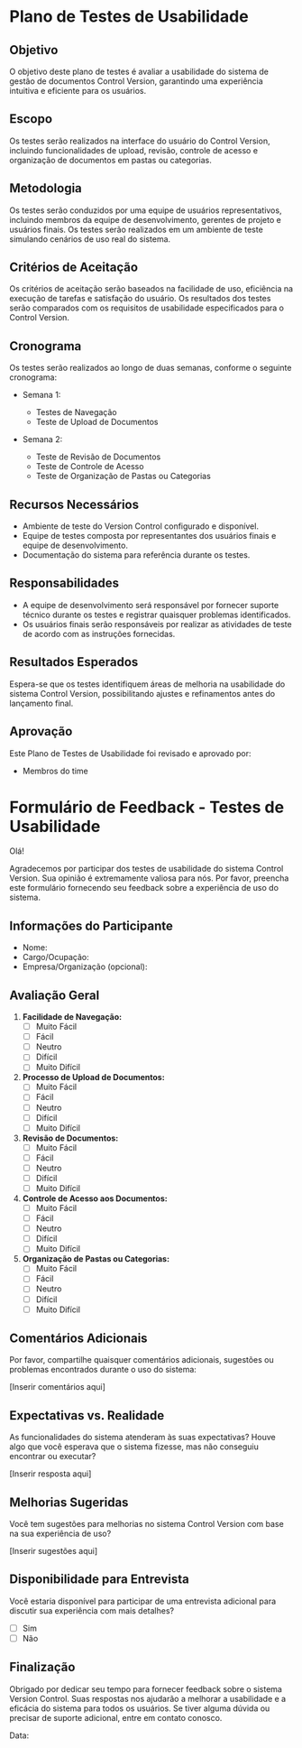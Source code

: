 # Plano de Testes de Usabilidade 

## Objetivo
O objetivo deste plano de testes é avaliar a usabilidade do sistema de gestão de documentos Control Version, garantindo uma experiência intuitiva e eficiente para os usuários.

## Escopo
Os testes serão realizados na interface do usuário do Control Version, incluindo funcionalidades de upload, revisão, controle de acesso e organização de documentos em pastas ou categorias.

## Metodologia
Os testes serão conduzidos por uma equipe de usuários representativos, incluindo membros da equipe de desenvolvimento, gerentes de projeto e usuários finais. Os testes serão realizados em um ambiente de teste simulando cenários de uso real do sistema.

## Critérios de Aceitação
Os critérios de aceitação serão baseados na facilidade de uso, eficiência na execução de tarefas e satisfação do usuário. Os resultados dos testes serão comparados com os requisitos de usabilidade especificados para o Control Version.

## Cronograma
Os testes serão realizados ao longo de duas semanas, conforme o seguinte cronograma:

- Semana 1:
  - Testes de Navegação
  - Teste de Upload de Documentos

- Semana 2:
  - Teste de Revisão de Documentos
  - Teste de Controle de Acesso
  - Teste de Organização de Pastas ou Categorias

## Recursos Necessários
- Ambiente de teste do Version Control configurado e disponível.
- Equipe de testes composta por representantes dos usuários finais e equipe de desenvolvimento.
- Documentação do sistema para referência durante os testes.

## Responsabilidades
- A equipe de desenvolvimento será responsável por fornecer suporte técnico durante os testes e registrar quaisquer problemas identificados.
- Os usuários finais serão responsáveis por realizar as atividades de teste de acordo com as instruções fornecidas.

## Resultados Esperados
Espera-se que os testes identifiquem áreas de melhoria na usabilidade do sistema Control Version, possibilitando ajustes e refinamentos antes do lançamento final.


## Aprovação
Este Plano de Testes de Usabilidade foi revisado e aprovado por:
- Membros do time
  

# Formulário de Feedback - Testes de Usabilidade

Olá!

Agradecemos por participar dos testes de usabilidade do sistema Control Version. Sua opinião é extremamente valiosa para nós. Por favor, preencha este formulário fornecendo seu feedback sobre a experiência de uso do sistema.

## Informações do Participante
- Nome:
- Cargo/Ocupação:
- Empresa/Organização (opcional):

## Avaliação Geral
1. **Facilidade de Navegação:**
   - [ ] Muito Fácil
   - [ ] Fácil
   - [ ] Neutro
   - [ ] Difícil
   - [ ] Muito Difícil

2. **Processo de Upload de Documentos:**
   - [ ] Muito Fácil
   - [ ] Fácil
   - [ ] Neutro
   - [ ] Difícil
   - [ ] Muito Difícil

3. **Revisão de Documentos:**
   - [ ] Muito Fácil
   - [ ] Fácil
   - [ ] Neutro
   - [ ] Difícil
   - [ ] Muito Difícil

4. **Controle de Acesso aos Documentos:**
   - [ ] Muito Fácil
   - [ ] Fácil
   - [ ] Neutro
   - [ ] Difícil
   - [ ] Muito Difícil

5. **Organização de Pastas ou Categorias:**
   - [ ] Muito Fácil
   - [ ] Fácil
   - [ ] Neutro
   - [ ] Difícil
   - [ ] Muito Difícil

## Comentários Adicionais
Por favor, compartilhe quaisquer comentários adicionais, sugestões ou problemas encontrados durante o uso do sistema:

[Inserir comentários aqui]

## Expectativas vs. Realidade
As funcionalidades do sistema atenderam às suas expectativas? Houve algo que você esperava que o sistema fizesse, mas não conseguiu encontrar ou executar?

[Inserir resposta aqui]

## Melhorias Sugeridas
Você tem sugestões para melhorias no sistema Control Version com base na sua experiência de uso?

[Inserir sugestões aqui]

## Disponibilidade para Entrevista
Você estaria disponível para participar de uma entrevista adicional para discutir sua experiência com mais detalhes?

- [ ] Sim
- [ ] Não

## Finalização
Obrigado por dedicar seu tempo para fornecer feedback sobre o sistema Version Control. Suas respostas nos ajudarão a melhorar a usabilidade e a eficácia do sistema para todos os usuários. Se tiver alguma dúvida ou precisar de suporte adicional, entre em contato conosco.

Data: 


